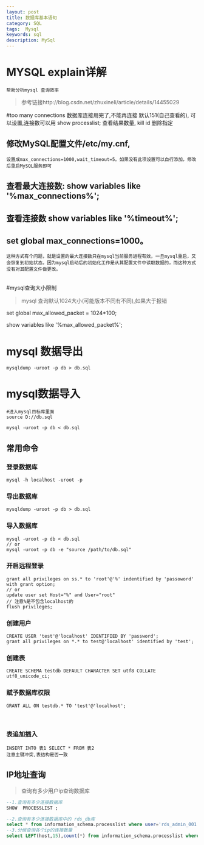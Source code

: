 ```yaml
---
layout: post
title: 数据库基本语句
category: SQL
tags:  Mysql
keywords: sql
description: MySql 
---
```


# MYSQL explain详解 
	帮助分析mysql 查询效率

>参考链接http://blog.csdn.net/zhuxineli/article/details/14455029



#too many connections 
	数据库连接用完了,不能再连接
	默认151(自己查看的), 可以设置,连接数可以用  show  processlist; 查看结果数量, kill id 删除指定
## 修改MySQL配置文件/etc/my.cnf,
	设置成max_connections=1000,wait_timeout=5。如果没有此项设置可以自行添加，修改后重启MySQL服务即可

## 查看最大连接数: show variables like '%max_connections%'; 

## 查看连接数 show variables like '%timeout%'; 

## set global max_connections=1000。
	这种方式有个问题，就是设置的最大连接数只在mysql当前服务进程有效，一旦mysql重启，又会恢复到初始状态。因为mysql启动后的初始化工作是从其配置文件中读取数据的，而这种方式没有对其配置文件做更改。

​	
#mysql查询大小限制
>mysql 查询默认1024大小(可能版本不同有不同),如果大于报错

set global max_allowed_packet = 1024*100;

show variables like '%max_allowed_packet%';



# mysql 数据导出

```
mysqldump -uroot -p db > db.sql
```



# mysql数据导入

```
#进入mysql目标库里面
source D://db.sql
```



```
mysql -uroot -p db < db.sql
```



## 常用命令

### 登录数据库

    mysql -h localhost -uroot -p

### 导出数据库

    mysqldump -uroot -p db > db.sql

### 导入数据库

    mysql -uroot -p db < db.sql
    // or
    mysql -uroot -p db -e "source /path/to/db.sql"

### 开启远程登录

    grant all privileges on ss.* to 'root'@'%' indentified by 'passoword' with grant option;
    // or 
    update user set Host="%" and User="root"
    // 注意%是不包含localhost的
    flush privileges;

### 创建用户

    CREATE USER 'test'@'localhost' IDENTIFIED BY 'password';
    grant all privileges on *.* to test@'localhost' identified by 'test';

### 创建表

    CREATE SCHEMA testdb DEFAULT CHARACTER SET utf8 COLLATE utf8_unicode_ci;

### 赋予数据库权限

    GRANT ALL ON testdb.* TO 'test'@'localhost';

​    
### 表追加插入 
	INSERT INTO 表1 SELECT * FROM 表2   
	注意主键冲突,表结构是否一致






## IP地址查询

> 查询有多少用户ip查询数据库



``` sql
--1.查询有多少连接数据库
SHOW  PROCESSLIST ;

--2.查询有多少连接数据库中的 rds_db库
select * from information_schema.processlist where user='rds_admin_001' and db='rds_db' ORDER BY host;
--3.分组查询各个ip的连接数量
select LEFT(host,15),count(*) from information_schema.processlist where user='rds_admin_001' and db='rds_db' group BY LEFT(host,13);

```

